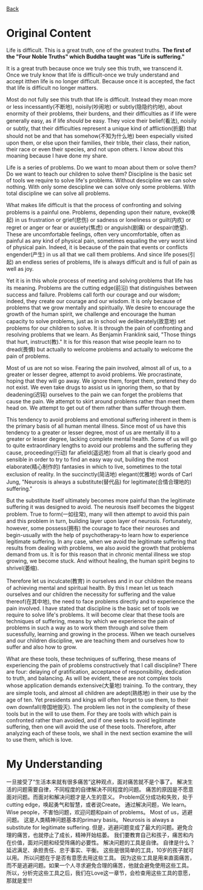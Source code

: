 [Back](README.md)
# Original Content
Life is difficult.
This is a great truth, one of the greatest truths.
**The first of the "Four Noble Truths" which Buddha taught was "Life is suffering."**

It is a great truth because once we truly see this truth, we transcend it. Once we truly know that life is difficult-once we truly understand and accept itthen life is no longer difficult. Because once it is accepted, the fact that life is difficult no longer matters.

Most do not fully see this truth that life is difficult. Instead they moan more or less incessantly(不断地), noisily(吵闹地) or subtly(隐隐约约地), about enormity of their problems, their burdens, and their difficulties as if life were generally easy, as if life *should* be easy. They voice their belief(看法), noisily or subtly, that their difficulties represent a unique kind of affliction(折磨) that should not be and that has somehow(不知为什么地) been especially visited upon them, or else upon their families, their trible, their class, their nation, their race or even their species, and not upon others. I know about this moaning because I have done my share.

Life is a series of problems. Do we want to moan about them or solve them? Do we want to teach our children to solve them?
Discipline is the basic set of tools we require to solve life's problems. Without descipline we can solve nothing. With only some descipline we can solve only some problems. With total discipline we can solve all problems.

What makes life difficult is that the process of confronting and solving problems is a painful one. Problems, depending upon their nature, evoke(唤起) in us frustration or grief(悲伤) or sadness or loneliness or guilt(内疚) or regret or anger or fear or auxiety(焦虑) or anguish(剧痛) or despair(绝望). These are uncomfortable feelings, often very uncomfortable, often as painful as any kind of physical pain, sometimes equaling the very worst kind of physical pain. Indeed, it is because of the pain that events or conflicts engender(产生) in us all that we call them problems. And since life poses(引起) an endless series of problems, life is always difficult and is full of pain as well as joy.

Yet it is in this whole process of meeting and solving problems that life has its meaning. Problems are the cutting edge(前沿) that distinguishes between success and failure. Problems call forth our courage and our wisdom; indeed, they create our courage and our wisdom. It is only because of problems that we grow mentally and spiritually. We desire to encourage the growth of the human spirit, we challenge and encourage the human capacity to solve problems, just as in school we deliberately(故意地) set problems for our children to solve. It is through the pain of confronting and resolving problems that we learn. As Benjamin Franklink said, "Those things that hurt, instruct(教)." It is for this reason that wise people learn no to dread(畏惧) but actually to welcome problems and actually to welcome the pain of problems.

Most of us are not so wise. Fearing the pain involved, almost all of us, to a greater or lesser degree, attempt to avoid problems. We procrastinate, hoping that they will go away. We ignore them, forget them, pretend they do not exist. We even take drugs to assist us in ignoring them, so that by deadening(迟钝) ourselves to the pain we can forget the problems that cause the pain. We attempt to skirt around problems rather than meet them head on. We attempt to get out of them rather than suffer through them.

This tendency to avoid problems and emotional suffering inherent in them is the primary basis of all human mental illness. Since most of us have this tendency to a greater or lesser degree, most of us are mentally ill to a greater or lesser degree, lacking complete mental health. Some of us will go to quite extraordinary lengths to avoid our problems and the suffering they cause, proceeding(行动) far afield(遥远地) from all that is clearly good and sensible in order to try to find an easy way out, building the most elaborate(精心制作的) fantasies in which to live, sometimes to the total exclusion of reality. In the succinctly(简洁地) elegant(优雅地) words of Carl Jung, "Neurosis is always a substitute(替代品) for legitimate(合情合理地的) suffering."

But the substitute itself ultimately becomes more painful than the legitimate suffering it was designed to avoid. The neurosis itself becomes the biggest problem. True to form(一如往常), many will then attempt to avoid this pain and this problem in turn, building layer upon layer of neurosis. Fortunately, however, some possess(拥有) the courage to face their neuroses and begin-usually with the help of psychotherapy-to learn how to experience legitimate suffering. In any case, when we avoid the legitimate suffering that results from dealing with problems, we also avoid the growth that problems demand from us. It is for this reason that in chronic mental illness we stop growing, we become stuck. And without healing, the human spirit begins to shrivel(萎缩).

Therefore let us inculcate(教育) in ourselves and in our children the means of achieving mental and spiritual health. By this I mean let us teach ourselves and our children the necessity for suffering and the value thereof(在其中地), the need to face problems directly and to experience the pain involved. I have stated that discipline is the basic set of tools we require to solve life's problems. It will become clear that these tools are techniques of suffering, means by which we experience the pain of problems in such a way as to work them through and solve them sucessfully, learning and growing in the process. When we teach ourselves and our children discipline, we are teaching them and ourselves how to suffer and also how to grow.

What are these tools, these techniques of suffering, these means of experiencing the pain of problems constructively that I call discipline? There are four: delaying of gratification, acceptance of responsibility, dedication to truth, and balancing. As will be evident, these are not complex tools whose application demands extensive(大量地) training. To the contrary, they are simple tools, and almost all children are adept(熟练地) in their use by the age of ten. Yet presidents and kings will often forget to use them, to their own downfall(帝国地毁灭). The problem lies not in the complexity of these tools but in the will to use them. For they are tools with which pain is confronted rather than avoided, and if one seeks to avoid legitimate suffering, then one will avoid the use of these tools. Therefore, after analyzing each of these tools, we shall in the next section examine the will to use them, which  is love.
# My Understanding
一旦接受了“生活本来就有很多痛苦”这种观点，面对痛苦就不是个事了。
解决生活的问题需要自律，不同程度的自律解决不同程度的问题。
痛苦的原因是不愿意面对问题。而面对和解决问题才是人生的意义。
Problem区分成功和失败，处于cutting edge，唤起勇气和智慧，或者说Create。 通过解决问题，We learn。
Wise people，不害怕问题，欢迎问题和pain of problems。
Most of us，逃避问题。 这是人类精神问题基本的primary basis。
Neurosis is always a substitute for legitimate suffering.
但是，逃避问题变成了最大的问题。避免合理的痛苦，也就停止了成长，精神开始枯萎。
我们要教育自己和孩子，痛苦和内在价值，面对问题和经受阵痛的必要性。
解决问题的工具是自律。
自律是什么？
延迟满足、承担责任、忠于事实、平衡。
这些是很简单的工具，10岁的孩子就可以用。
所以问题在于是否有意愿去用这些工具。
因为这些工具是用来直面痛苦，而不是逃避问题。如果一个人寻求避免合理的痛苦，他就会避免使用这些工具。
所以，分析完这些工具之后，我们在Love这一章节，会检查用这些工具的意愿，那就是爱!!!